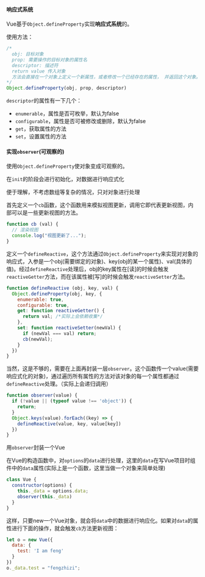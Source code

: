#### 响应式系统

Vue基于`Object.defineProperty`实现**响应式系统**的。

使用方法：

```js
/*
  obj: 目标对象
  prop: 需要操作的目标对象的属性名
  descriptor: 描述符
  return value 传入对象
  方法会直接在一个对象上定义一个新属性，或者修改一个已经存在的属性， 并返回这个对象。
*/
Object.defineProperty(obj, prop, descriptor)
```

`descriptor`的属性有一下几个：

- `enumerable`，属性是否可枚举，默认为false
- `configurable`，属性是否可被修改或删除，默认为false
- `get`，获取属性的方法
- `set`，设置属性的方法

#### 实现`observer`(可观察的)

使用`Object.defineProperty`使对象变成可观察的。

在`init`的阶段会进行初始化，对数据进行响应式化

便于理解，不考虑数组等复杂的情况，只对对象进行处理

首先定义一个`cb`函数，这个函数用来模拟视图更新，调用它即代表更新视图，内部可以是一些更新视图的方法。

```js
function cb (val) {
  // 渲染视图
  console.log("视图更新了...");
}
```

定义一个`defineReactive`，这个方法通过`Object.defineProperty`来实现对对象的响应式，入参是一个obj(需要绑定的对象)、key(obj的某一个属性)、val(具体的值)。经过`defineReactive`处理后，obj的key属性在[读]的时候会触发`reactiveGetter`方法，而在该属性被[写]的时候会触发`reactiveSetter`方法。

```js
function defineReactive (obj, key, val) {
  Object.defineProperty(obj, key, {
    enumerable: true,
    configurable: true,
    get: function reactiveGetter() {
      return val; /*实际上会依赖收集*/
    },
    set: function reactiveSetter(newVal) {
      if (newVal === val) return;
      cb(newVal);
    }
  })
}
```

当然，这是不够的，需要在上面再封装一层`observer`。这个函数传一个value(需要响应式化的对象)，通过遍历所有属性的方法对该对象的每一个属性都通过`defineReactive`处理。（实际上会递归调用）

```js
function observer(value) {
  if (!value || (typeof value !== 'object')) {
    return;
  }
  Object.keys(value).forEach((key) => {
    defineReactive(value, key, value[key])
  })
}
```

用`observer`封装一个Vue

在Vue的构造函数中，对`options`的`data`进行处理，这里的`data`在写Vue项目时组件中的`data`属性(实际上是一个函数，这里当做一个对象来简单处理)

```js
class Vue {
  constructor(options) {
    this._data = options.data;
    observer(this._data)
  }
}
```

这样，只要new一个Vue对象，就会将`data`中的数据进行响应化。如果对`data`的属性进行下面的操作，就会触发`cb`方法更新视图：

```js
let o = new Vue({
  data: {
    test: 'I am feng'
  }
})
o._data.test = "fengzhizi";
```